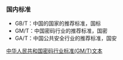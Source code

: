### 国内标准


- GB/T：中国的国家的推荐标准，国标
- GM/T：中国密码行业的推荐标准，国密
- GA/T：中国公共安全行业的推荐标准，国安

[中华人民共和国密码行业标准(GM/T)文本](https://github.com/guanzhi/GM-Standards)